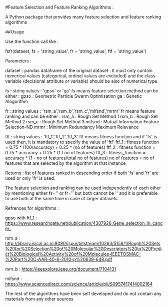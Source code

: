 #Feature Selection and Feature Ranking Algorithms :


A Python package that provides many feature selection and feature ranking algorithms

##Usage

Use the function call like :


fsfr(dataset, fs = 'string_value', fr = 'string_value', ftf = 'string_value')


Parameters :

dataset : pandas dataframe of the original dataset :
	  It must only contain numerical values (categorical, ordinal values are excluded) and 
	  the class variable (decisional attribute or variable) should be also of numerical type.

fs      : string values : 'gpso' or 'ga' 
          fs means feature selection method can be either :
	  gpso : Geometric Particle Swarm Optimisation
	  ga : Genetic Alogorithm

fr      : string values : 'rsm_a','rsm_b','rsm_c','mifsnd','mrmr'
          fr means feature ranking and can be either :
	  rsm_a : Rough Set Method 1
	  rsm_b : Rough Set Method 2
	  rsm_c : Rough Set Method 3
	  mifsnd : Mutual Information Feature Selection-ND
	  mrmr : Minimum Redundancy Maximum Relevance

ftf     : string values : 'ftf_1','ftf_2','ftf_3'
	  ftf means fitness function and if 'fs' is used then, it is mandatory to specify the value of 'ftf'
	  ftf_1 : fitness function = 0.75 * (100/accuracy) + 0.25 * (no of features)
	  ftf_2 : fitness function = 0.75 * accuracy + 0.25 * (1 / no of features)
	  ftf_3 : fitness_function = accuracy * (1 - no of features/total no of features)
          no of features = no of features that are selected by the algorithm at that instance


Returns : list of features ranked in descending order if both 'fs' and 'fr' are used or only 'fr' is used.


 
The feature selection and ranking can be used independently of each other by mentioning either fs='' or fr='' 
but both cannot be '' and it is preferable to use both at the same time in case of larger datasets.


Refrences for algorithms :

gpso with ftf_1 : https://www.researchgate.net/publication/4307926_Gene_selection_in_cancer_

rsm_a : http://library.isical.ac.in:8080/jspui/bitstream/10263/5158/1/Rough%20Sets%20for%20Selection%20of%20Molecular%20Descriptors%20to%20Predict%20Biological%20Activity%20of%20Molecules-IEEETOSMAC-%20Part%20C-AAR-40-6-2010-p%20639-648.pdf

rsm_b : https://ieeexplore.ieee.org/document/7104131 

mifsnd : https://www.sciencedirect.com/science/article/pii/S0957417414002164

The rest of the algorithms have been self developed and do not contain any materials from any other sources

